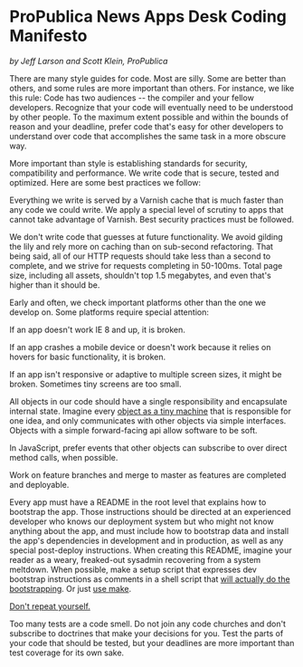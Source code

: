 # ProPublica News Apps Desk Coding Manifesto

_by Jeff Larson and Scott Klein, ProPublica_

There are many style guides for code. Most are silly. Some are better than others, and some rules are more important than others. For instance, we like this rule: Code has two audiences -- the compiler and your fellow developers. Recognize that your code will eventually need to be understood by other people. To the maximum extent possible and within the bounds of reason and your deadline, prefer code that's easy for other developers to understand over code that accomplishes the same task in a more obscure way.

More important than style is establishing standards for security, compatibility and performance. We write code that is secure, tested and optimized. Here are some best practices we follow:

Everything we write is served by a Varnish cache that is much faster than any code we could write. We apply a special level of scrutiny to apps that cannot take advantage of Varnish. Best security practices must be followed.

We don't write code that guesses at future functionality. We avoid gilding the lily and rely more on caching than on sub-second refactoring. That being said, all of our HTTP requests should take less than a second to complete, and we strive for requests completing in 50-100ms. Total page size, including all assets, shouldn't top 1.5 megabytes, and even that's higher than it should be.

Early and often, we check important platforms other than the one we develop on. Some platforms require special attention:

If an app doesn't work IE 8 and up, it is broken.

If an app crashes a mobile device or doesn't work because it relies on hovers for basic functionality, it is broken.

If an app isn't responsive or adaptive to multiple screen sizes, it might be broken. Sometimes tiny screens are too small.

All objects in our code should have a single responsibility and encapsulate internal state. Imagine every [object as a tiny machine](http://worrydream.com/EarlyHistoryOfSmalltalk/) that is responsible for one idea, and only communicates with other objects via simple interfaces. Objects with a simple forward-facing api allow software to be soft.

In JavaScript, prefer events that other objects can subscribe to over direct method calls, when possible.

Work on feature branches and merge to master as features are completed and deployable.

Every app must have a README in the root level that explains how to bootstrap the app. Those instructions should be directed at an experienced developer who knows our deployment system but who might not know anything about the app, and must include how to bootstrap data and install the app's dependencies in development and in production, as well as any special post-deploy instructions. When creating this README, imagine your reader as a weary, freaked-out sysadmin recovering from a system meltdown. When possible, make a setup script that expresses dev bootstrap instructions as comments in a shell script that [will actually do the bootstrapping](http://robots.thoughtbot.com/post/41439635905/bin-setup). Or just [use make](http://bost.ocks.org/mike/make/).

[Don't repeat yourself.](https://github.com/propublica/guides/coding-manifesto.md)

Too many tests are a code smell. Do not join any code churches and don't subscribe to doctrines that make your decisions for you. Test the parts of your code that should be tested, but your deadlines are more important than test coverage for its own sake.

